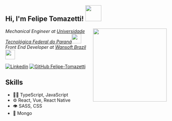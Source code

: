 <h2> Hi, I'm Felipe Tomazetti! <img src="https://media.giphy.com/media/l3975CZuyQgoNVuOA/giphy.gif" width="50"></h2>
<img align='right' src="https://media.giphy.com/media/M9gbBd9nbDrOTu1Mqx/giphy.gif" width="230">
<p><em>Mechanical Engineer at <a href="http://www.utfpr.edu.br/">Universidade Tecnológica Federal do Paraná</a><img src="https://media.giphy.com/media/fYSnHlufseco8Fh93Z/giphy.gif" width="30">
</br>Front End Developer at <a href="https://www.wansoftbrazil.com/">Wansoft Brazil</a><img src="https://media.giphy.com/media/WUlplcMpOCEmTGBtBW/giphy.gif" width="30"> 
</em></p>

[![Linkedin](https://img.shields.io/badge/linked-in-369?style=flat-square&logo=linkedin&logoColor=white&color=blue)](https://www.linkedin.com/in/felipe-tomazetti/)
[![GitHub Felipe-Tomazetti](https://img.shields.io/github/followers/thaiane?label=follow&style=social)](https://github.com/Felipe-Tomazetti)


## Skills
- 👨‍💻 TypeScript, JavaScript
- ⚙️ React, Vue, React Native
- 👁️ SASS, CSS
- 💽 Mongo
<!--
**Felipe-Tomazetti/Felipe-Tomazetti** is a ✨ _special_ ✨ repository because its `README.md` (this file) appears on your GitHub profile.

Here are some ideas to get you started:

- 🔭 I’m currently working on ...
- 🌱 I’m currently learning ...
- 👯 I’m looking to collaborate on ...
- 🤔 I’m looking for help with ...
- 💬 Ask me about ...
- 📫 How to reach me: ...
- 😄 Pronouns: ...
- ⚡ Fun fact: ...
-->
